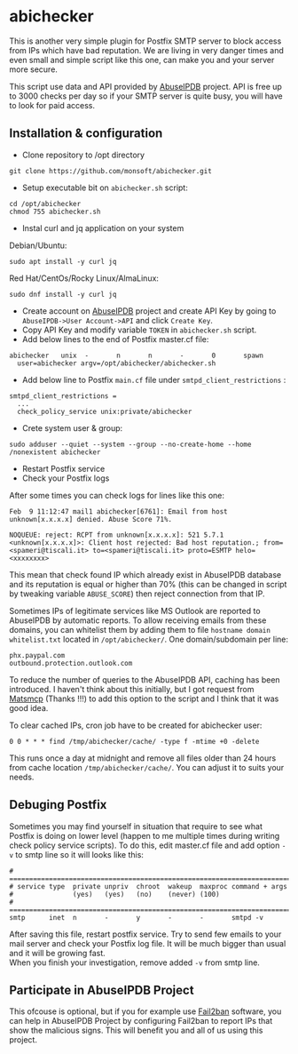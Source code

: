 # abichecker

This is another very simple plugin for Postfix SMTP server to block access from IPs which have bad reputation. We are living in very danger times and even small and simple script like this one, can make you and your server more secure.

This script use data and API provided by <a href="https://www.abuseipdb.com" target="_blank">AbuseIPDB</a> project. API is free up to 3000 checks per day so if your SMTP server is quite busy, you will have to look for paid access.

## Installation & configuration ##

* Clone repository to /opt directory
```
git clone https://github.com/monsoft/abichecker.git
```
* Setup executable bit on `abichecker.sh` script:
```
cd /opt/abichecker
chmod 755 abichecker.sh
```
* Instal curl and jq application on your system

Debian/Ubuntu:
```
sudo apt install -y curl jq
```
Red Hat/CentOs/Rocky Linux/AlmaLinux:
```
sudo dnf install -y curl jq
```
* Create account on <a href="https://www.abuseipdb.com" target="_blank">AbuseIPDB</a> project and create API Key by going to `AbuseIPDB->User Account->API` and click `Create Key`.
* Copy API Key and modify variable `TOKEN` in `abichecker.sh` script.
* Add below lines to the end of Postfix master.cf file:
```
abichecker   unix  -       n       n       -       0       spawn
  user=abichecker argv=/opt/abichecker/abichecker.sh
```
* Add below line to Postfix `main.cf` file under `smtpd_client_restrictions` :
```
smtpd_client_restrictions = 
  ...
  check_policy_service unix:private/abichecker
```
* Crete system user & group:
```
sudo adduser --quiet --system --group --no-create-home --home /nonexistent abichecker
```
* Restart Postfix service
* Check your Postfix logs

After some times you can check logs for lines like this one:
```
Feb  9 11:12:47 mail1 abichecker[6761]: Email from host unknown[x.x.x.x] denied. Abuse Score 71%.

NOQUEUE: reject: RCPT from unknown[x.x.x.x]: 521 5.7.1 <unknown[x.x.x.x]>: Client host rejected: Bad host reputation.; from=<spameri@tiscali.it> to=<spameri@tiscali.it> proto=ESMTP helo=<xxxxxxxx>
```
This mean that check found IP which already exist in AbuseIPDB database and its reputation is equal or higher than 70% (this can be changed in script by tweaking variable `ABUSE_SCORE`) then reject connection from that IP. 

Sometimes IPs of legitimate services like MS Outlook are reported to AbuseIPDB by automatic reports. To allow receiving emails from these domains, you can whitelist them by adding them to file `hostname domain whitelist.txt` located in `/opt/abichecker/`. One domain/subdomain per line:
```
phx.paypal.com
outbound.protection.outlook.com
```

To reduce the number of queries to the AbuseIPDB API, caching has been introduced. I haven't think about this initially, but I got request from [Matsmcp](https://github.com/matsmcp) (Thanks !!!) to add this option to the script and I think that it was good idea.

To clear cached IPs, cron job have to be created for abichecker user:
```
0 0 * * * find /tmp/abichecker/cache/ -type f -mtime +0 -delete
```
This runs once a day at midnight and remove all files older than 24 hours from cache location `/tmp/abichecker/cache/`.  You can adjust it to suits your needs.

## Debuging Postfix ##

Sometimes you may find yourself in situation that require to see what Postfix is doing on lower level (happen to me multiple times during writing check policy service scripts). To do this, edit master.cf file and add option `-v` to smtp line so it will looks like this:
```
# ==========================================================================
# service type  private unpriv  chroot  wakeup  maxproc command + args
#               (yes)   (yes)   (no)    (never) (100)
# ==========================================================================
smtp      inet  n       -       y       -       -       smtpd -v
```
After saving this file, restart postfix service. Try to send few emails to your mail server and check your Postfix log file. It will be much bigger than usual and it will be growing fast.<br>
When you finish your investigation, remove added `-v` from smtp line.

## Participate in AbuseIPDB Project ##
This ofcouse is optional, but if you for example use <a href="https://www.fail2ban.org" target="_blank">Fail2ban</a> software, you can help in AbuseIPDB Project by configuring Fail2ban to report IPs that show the malicious signs. This will benefit you and all of us using this project.
